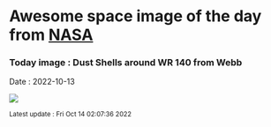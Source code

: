 
# Awesome space image of the day from [NASA](https://api.nasa.gov/)

### Today image : Dust Shells around WR 140 from Webb
Date : 2022-10-13

![](https://apod.nasa.gov/apod/image/2209/WR140_WebbSchmidt_960.jpg)

<small>Latest update : Fri Oct 14 02:07:36 2022</small>
        